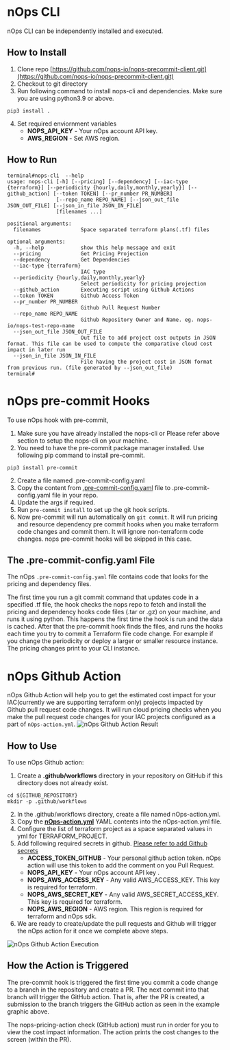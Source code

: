 # nOps CLI
nOps CLI can be independently installed and executed.

## How to Install
1. Clone repo [https://github.com/nops-io/nops-precommit-client.git](https://github.com/nops-io/nops-precommit-client.git)
2. Checkout to git directory
3. Run following command to install nops-cli and dependencies. Make sure you are using
python3.9 or above.
```shell
pip3 install .
```
4. Set required enviornment variables
     - **NOPS_API_KEY** - Your nOps account API key.
     - **AWS_REGION** - Set AWS region.

## How to Run
```CLI Help
terminal#nops-cli  --help                                                                                              
usage: nops-cli [-h] [--pricing] [--dependency] [--iac-type {terraform}] [--periodicity {hourly,daily,monthly,yearly}] [--github_action] [--token TOKEN] [--pr_number PR_NUMBER]
                [--repo_name REPO_NAME] [--json_out_file JSON_OUT_FILE] [--json_in_file JSON_IN_FILE]
                [filenames ...]

positional arguments:
  filenames             Space separated terraform plans(.tf) files

optional arguments:
  -h, --help            show this help message and exit
  --pricing             Get Pricing Projection
  --dependency          Get Dependencies
  --iac-type {terraform}
                        IAC type
  --periodicity {hourly,daily,monthly,yearly}
                        Select periodicity for pricing projection
  --github_action       Executing script using Github Actions
  --token TOKEN         Github Access Token
  --pr_number PR_NUMBER
                        Github Pull Request Number
  --repo_name REPO_NAME
                        Github Repository Owner and Name. eg. nops-io/nops-test-repo-name
  --json_out_file JSON_OUT_FILE
                        Out file to add project cost outputs in JSON format. This file can be used to compute the comparative cloud cost impact in later run
  --json_in_file JSON_IN_FILE
                        File having the project cost in JSON format from previous run. (file generated by --json_out_file)
terminal#
```


# nOps pre-commit Hooks
To use nOps hook with pre-commit, 
1. Make sure you have already installed the nops-cli or Please refer above section to setup the nops-cli on your machine.
2. You need to have the pre-commit package manager installed. Use following pip command to
install pre-commit.
```shell
pip3 install pre-commit
```
2. Create a file named .pre-commit-config.yaml
3. Copy the content from [.pre-commit-config.yaml](.pre-commit-config.yaml) file 
to .pre-commit-config.yaml file in your repo.
4. Update the args if required.
5. Run `pre-commit install` to set up the git hook scripts.
6. Now pre-commit will run automatically on `git commit`. It will run pricing and resource dependency pre commit hooks when you make terraform code changes and commit them.
It will ignore non-terraform code changes. nops pre-commit hooks will be skipped in this case.

## The .pre-commit-config.yaml File
The nOps `.pre-commit-config.yaml` file contains code that looks for the pricing and dependency files. 

The first time you run a git commit command that updates code in a specified .tf file, the hook checks the nops repo to fetch and install the pricing and dependency hooks code files (.tar or .gz) on your machine, and runs it using python. This happens the first time the hook is run and the data is cached. After that the pre-commit hook finds the files, and runs the hooks each time you try to commit a Terraform file code change. For example if you change the periodicity or deploy a larger or smaller resource instance. The pricing changes print to your CLI instance. 


# nOps Github Action
nOps Github Action will help you to get the estimated cost impact for your IAC(currently we are supporting terraform only) projects impacted by Github pull request code changes. It will run cloud pricing checks when you make the pull request code changes for your IAC projects configured as a 
part of `nOps-action.yml`.
<img src=".github/images/Action-Result.png" alt="nOps Github Action Result" />

## How to Use
To use nOps Github action: 
1. Create a **.github/workflows** directory in your repository on GitHub if this directory does not already exist.
```shell
cd ${GITHUB_REPOSITORY}
mkdir -p .github/workflows
```
2. In the .github/workflows directory, create a file named nOps-action.yml. 
3. Copy the **[nOps-action.yml](nOps-action.yml)** YAML contents into the nOps-action.yml file. 
4. Configure the list of terraform project as a space separated values in yml for TERRAFORM_PROJECT. 
5. Add following required secrets in github. [Please refer to add Github secrets](https://docs.github.com/en/actions/security-guides/encrypted-secrets)
     - **ACCESS_TOKEN_GITHUB** - Your personal github action token. nOps action will use this token to add the comment on you Pull Request.
     - **NOPS_API_KEY** - Your nOps account API key .
     - **NOPS_AWS_ACCESS_KEY** - Any valid AWS_ACCESS_KEY. This key is required for terraform.
     - **NOPS_AWS_SECRET_KEY** - Any valid AWS_SECRET_ACCESS_KEY.  This key is required for terraform.
     - **NOPS_AWS_REGION** - AWS region. This region is required for terraform and nOps sdk.
6. We are ready to create/update the pull requests and Github will trigger the nOps action for it 
 once we complete above steps.
<img src=".github/images/Action-Execution.png" alt="nOps Github Action Execution" />

## How the Action is Triggered
The pre-commit hook is triggered the first time you commit a code change to a branch in the repository and create a PR. The next commit into that branch will trigger the GitHub action. That is, after the PR is created, a submission to the branch triggers the GitHub action as seen in the example graphic above.

The nops-pricing-action check (GitHub action) must run in order for you to view the cost impact information. The action prints the cost changes to the screen (within the PR).